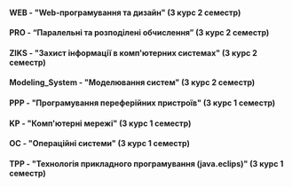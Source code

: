 #### WEB - "Web-програмування та дизайн" (3 курс 2 семестр)
#### PRO - “Паралельні та розподілені обчислення” (3 курс 2 семестр)
#### ZIKS - "Захист інформації в комп'ютерних системах" (3 курс 2 семестр)
#### Modeling_System - "Моделювання систем" (3 курс 2 семестр)
#### PPP - "Програмування переферійних пристроїв" (3 курс 1 семестр)
#### KP - "Комп'ютерні мережі" (3 курс 1 семестр)
#### OC - "Операційні системи" (3 курс 1 семестр)
#### TPP - "Технологія прикладного програмування (java.eclips)" (3 курс 1 семестр)
